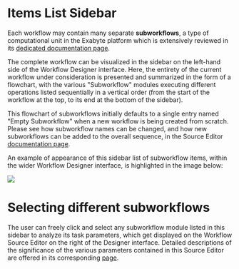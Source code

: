# Items List Sidebar

Each workflow may contain many separate **subworkflows**, a type of computational unit in the Exabyte platform which is extensively reviewed in its [dedicated documentation page](../workflows/data/subworkflows.md). 

The complete workflow can be visualized in the sidebar on the left-hand side of the Workflow Designer interface. Here, the entirety of the current workflow under consideration is presented and summarized in the form of a flowchart, with the various "Subworkflow" modules executing different operations listed sequentially in a vertical order (from the start of the workflow at the top, to its end at the bottom of the sidebar).

This flowchart of subworkflows initially defaults to a single entry named "Empty Subworkflow" when a new workflow is being created from scratch. Please see how subworkflow names can be changed, and how new subworkflows can be added to the overall sequence, in the Source Editor [documentation page](source-editor-intro.md).

An example of appearance of this sidebar list of subworkflow items, within the wider Workflow Designer interface, is highlighted in the image below:

<img src="/images/subworkflow-list.png"/>


# Selecting different subworkflows

The user can freely click and select any subworkflow module listed in this sidebar to analyze its task parameters, which get displayed on the Workflow Source Editor on the right of the Designer interface. Detailed descriptions of the significance of the various parameters contained in this Source Editor are offered in its corresponding [page](source-editor-intro.md).
